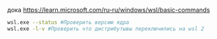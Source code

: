 дока https://learn.microsoft.com/ru-ru/windows/wsl/basic-commands

```bash
wsl.exe --status #Проверить версию ядра
wsl.exe -l-v #Проверить что дистрибутывы переключились на wsl 2
```
